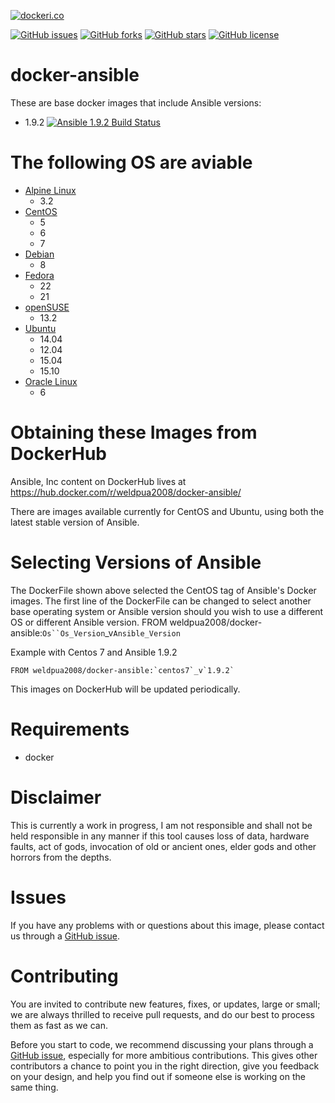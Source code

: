 [![dockeri.co](http://dockeri.co/image/weldpua2008/docker-ansible)](https://hub.docker.com/r/weldpua2008/docker-ansible/)

[![GitHub issues](https://img.shields.io/github/issues/weldpua2008/docker-ansible.svg)](https://github.com/weldpua2008/docker-ansible/issues) [![GitHub forks](https://img.shields.io/github/forks/weldpua2008/docker-ansible.svg)](https://github.com/weldpua2008/docker-ansible/network) [![GitHub stars](https://img.shields.io/github/stars/weldpua2008/docker-ansible.svg)](https://github.com/weldpua2008/docker-ansible/stargazers) [![GitHub license](https://img.shields.io/badge/license-MIT-blue.svg)](https://raw.githubusercontent.com/weldpua2008/docker-ansible/master/LICENSE) 


docker-ansible
===================
These are base docker images that include Ansible versions:
* 1.9.2 [![Ansible 1.9.2 Build Status](https://travis-ci.org/weldpua2008/docker-ansible.svg?branch=ansible_1.9.2)](https://travis-ci.org/weldpua2008/docker-ansible)

The following OS are aviable
=============================

* [Alpine Linux](http://www.alpinelinux.org/)
  * 3.2
* [CentOS](https://www.centos.org/)
  * 5
  * 6
  * 7
* [Debian](https://www.debian.org) 
  * 8
* [Fedora](https://fedoraproject.org)
  * 22
  * 21
* [openSUSE](https://www.opensuse.org)
  * 13.2
* [Ubuntu](http://www.ubuntu.com/)
  * 14.04
  * 12.04
  * 15.04
  * 15.10
* [Oracle Linux](http://www.oracle.com/us/technologies/linux/overview/index.html)  
  * 6

Obtaining these Images from DockerHub
=====================================

Ansible, Inc content on DockerHub lives at https://hub.docker.com/r/weldpua2008/docker-ansible/

There are images available currently for CentOS and Ubuntu, using both the latest
stable version of Ansible.


Selecting Versions of Ansible
=============================
The DockerFile shown above selected the CentOS tag of Ansible's Docker images.
The first line of the DockerFile can be changed to select another base operating system or Ansible version should you wish to use a different OS or different Ansible version.
FROM weldpua2008/docker-ansible:`Os``Os_Version`_v`Ansible_Version`

Example with Centos 7 and Ansible 1.9.2
    
    FROM weldpua2008/docker-ansible:`centos7`_v`1.9.2`
    
This images on DockerHub will be updated periodically.

Requirements
=====================================
* docker


Disclaimer
=============================

This is currently a work in progress, I am not responsible and shall not
be held responsible in any manner if this tool causes loss of data, hardware
faults, act of gods, invocation of old or ancient ones, elder gods and other
horrors from the depths.

Issues
==========
If you have any problems with or questions about this image, please contact us through a [GitHub issue](https://github.com/weldpua2008/docker-ansible/issues).

Contributing
==========
You are invited to contribute new features, fixes, or updates, large or small; we are always thrilled to receive pull requests, and do our best to process them as fast as we can.

Before you start to code, we recommend discussing your plans through a [GitHub issue](https://github.com/weldpua2008/docker-ansible/issues), especially for more ambitious contributions. This gives other contributors a chance to point you in the right direction, give you feedback on your design, and help you find out if someone else is working on the same thing.

